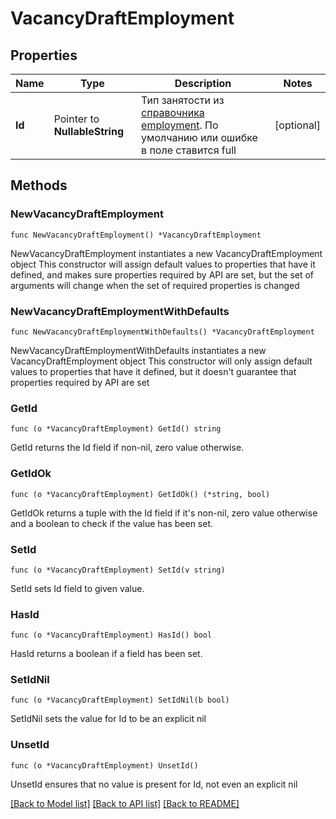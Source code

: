 # VacancyDraftEmployment

## Properties

Name | Type | Description | Notes
------------ | ------------- | ------------- | -------------
**Id** | Pointer to **NullableString** | Тип занятости из [справочника employment](#tag/Obshie-spravochniki/operation/get-dictionaries). По умолчанию или ошибке в поле ставится full | [optional] 

## Methods

### NewVacancyDraftEmployment

`func NewVacancyDraftEmployment() *VacancyDraftEmployment`

NewVacancyDraftEmployment instantiates a new VacancyDraftEmployment object
This constructor will assign default values to properties that have it defined,
and makes sure properties required by API are set, but the set of arguments
will change when the set of required properties is changed

### NewVacancyDraftEmploymentWithDefaults

`func NewVacancyDraftEmploymentWithDefaults() *VacancyDraftEmployment`

NewVacancyDraftEmploymentWithDefaults instantiates a new VacancyDraftEmployment object
This constructor will only assign default values to properties that have it defined,
but it doesn't guarantee that properties required by API are set

### GetId

`func (o *VacancyDraftEmployment) GetId() string`

GetId returns the Id field if non-nil, zero value otherwise.

### GetIdOk

`func (o *VacancyDraftEmployment) GetIdOk() (*string, bool)`

GetIdOk returns a tuple with the Id field if it's non-nil, zero value otherwise
and a boolean to check if the value has been set.

### SetId

`func (o *VacancyDraftEmployment) SetId(v string)`

SetId sets Id field to given value.

### HasId

`func (o *VacancyDraftEmployment) HasId() bool`

HasId returns a boolean if a field has been set.

### SetIdNil

`func (o *VacancyDraftEmployment) SetIdNil(b bool)`

 SetIdNil sets the value for Id to be an explicit nil

### UnsetId
`func (o *VacancyDraftEmployment) UnsetId()`

UnsetId ensures that no value is present for Id, not even an explicit nil

[[Back to Model list]](../README.md#documentation-for-models) [[Back to API list]](../README.md#documentation-for-api-endpoints) [[Back to README]](../README.md)


